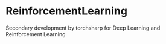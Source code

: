 # ReinforcementLearning
Secondary development by torchsharp for Deep Learning and Reinforcement Learning
